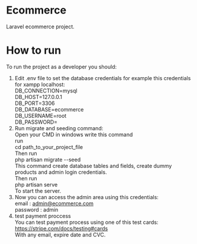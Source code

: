 # Ecommerce
Laravel ecommerce project.
# How to run  
To run the project as a developer you should:  
1. Edit .env file to set the database credentials for example this credentials for xampp localhost:  
  DB_CONNECTION=mysql  
  DB_HOST=127.0.0.1  
  DB_PORT=3306  
  DB_DATABASE=ecommerce  
  DB_USERNAME=root  
  DB_PASSWORD=  
2. Run migrate and seeding command:   
  Open your CMD in windows write this command  
  run  
  cd path_to_your_project_file  
  Then run  
  php artisan migrate --seed  
  This command create database tables and fields, create dummy products and admin login credentials.   
  Then run  
  php artisan serve  
  To start the server.
3. Now you can access the admin area using this credentials:  
  email : admin@ecommerce.com  
  password : admin  
4. test payment proccess  
  You can test payment process using one of this test cards:  
  https://stripe.com/docs/testing#cards  
  With any email, expire date and CVC.
